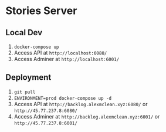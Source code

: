 # Stories Server

## Local Dev

1. `docker-compose up`
2. Access API at `http://localhost:6080/`
3. Access Adminer at `http://localhost:6001/`

## Deployment

1. `git pull`
2. `ENVIRONMENT=prod docker-compose up -d`
3. Access API at `http://backlog.alexmclean.xyz:6080/` or `http://45.77.237.8:6080/`
4. Access Adminer at `http://backlog.alexmclean.xyz:6001/` or `http://45.77.237.8:6001/`